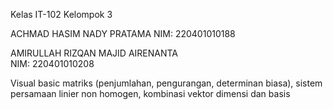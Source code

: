 Kelas IT-102
Kelompok 3	

ACHMAD HASIM NADY PRATAMA
NIM: 220401010188

AMIRULLAH RIZQAN MAJID AIRENANTA	
NIM: 220401010208

Visual basic matriks (penjumlahan, pengurangan, determinan biasa), sistem persamaan linier non homogen, kombinasi vektor dimensi dan basis
